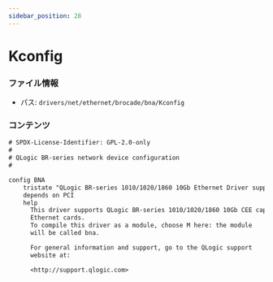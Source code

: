 ```yaml
---
sidebar_position: 28
---
```

# Kconfig

### ファイル情報

- パス: `drivers/net/ethernet/brocade/bna/Kconfig`

### コンテンツ

```txt
# SPDX-License-Identifier: GPL-2.0-only
#
# QLogic BR-series network device configuration
#

config BNA
	tristate "QLogic BR-series 1010/1020/1860 10Gb Ethernet Driver support"
	depends on PCI
	help
	  This driver supports QLogic BR-series 1010/1020/1860 10Gb CEE capable
	  Ethernet cards.
	  To compile this driver as a module, choose M here: the module
	  will be called bna.

	  For general information and support, go to the QLogic support
	  website at:

	  <http://support.qlogic.com>

```
